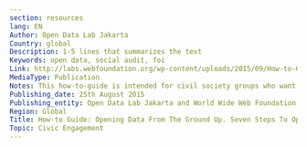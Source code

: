 ```yaml
---
section: resources
lang: EN
Author: Open Data Lab Jakarta
Country: global
Description: 1-5 lines that summarizes the text
Keywords: open data, social audit, foi
Link: http://labs.webfoundation.org/wp-content/uploads/2015/09/How-to-Guide-FOIODAceh.pdf
MediaType: Publication
Notes: This how-to-guide is intended for civil society groups who want to convince local governments to disclose government data in open formats so that they can use this for their advocacy or development work. This guide was developed based on the lessons from the project “Linking Freedom of Information and Open Data in Banda Aceh”.
Publishing_date: 25th August 2015
Publishing_entity: Open Data Lab Jakarta and World Wide Web Foundation
Region: Global
Title: How-to Guide: Opening Data From The Ground Up. Seven Steps To Open State, City, or Provincial Data Successfully
Topic: Civic Engagement
---
```


